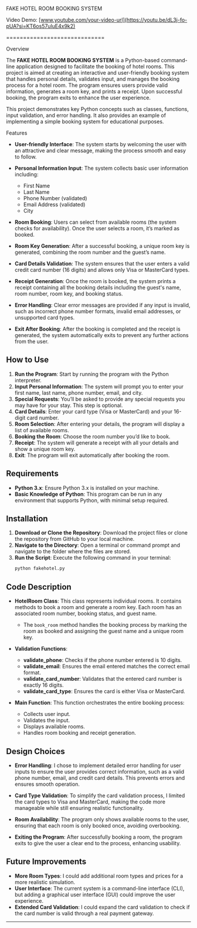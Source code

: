 
FAKE HOTEL ROOM BOOKING SYSTEM

Video Demo: [www.youtube.com/your-video-url](https://youtu.be/dL3j-fo-pUA?si=KT6os57uluE4x9k2)

=============================

Overview

The **FAKE HOTEL ROOM BOOKING SYSTEM** is a Python-based command-line application designed to facilitate the booking of hotel rooms. This project is aimed at creating an interactive and user-friendly booking system that handles personal details, validates input, and manages the booking process for a hotel room. The program ensures users provide valid information, generates a room key, and prints a receipt. Upon successful booking, the program exits to enhance the user experience.

This project demonstrates key Python concepts such as classes, functions, input validation, and error handling. It also provides an example of implementing a simple booking system for educational purposes.

Features

- **User-friendly Interface**: The system starts by welcoming the user with an attractive and clear message, making the process smooth and easy to follow.

- **Personal Information Input**: The system collects basic user information including:
  - First Name
  - Last Name
  - Phone Number (validated)
  - Email Address (validated)
  - City

- **Room Booking**: Users can select from available rooms (the system checks for availability). Once the user selects a room, it’s marked as booked.

- **Room Key Generation**: After a successful booking, a unique room key is generated, combining the room number and the guest’s name.

- **Card Details Validation**: The system ensures that the user enters a valid credit card number (16 digits) and allows only Visa or MasterCard types.

- **Receipt Generation**: Once the room is booked, the system prints a receipt containing all the booking details including the guest's name, room number, room key, and booking status.

- **Error Handling**: Clear error messages are provided if any input is invalid, such as incorrect phone number formats, invalid email addresses, or unsupported card types.

- **Exit After Booking**: After the booking is completed and the receipt is generated, the system automatically exits to prevent any further actions from the user.

## How to Use

1. **Run the Program**: Start by running the program with the Python interpreter.
2. **Input Personal Information**: The system will prompt you to enter your first name, last name, phone number, email, and city.
3. **Special Requests**: You’ll be asked to provide any special requests you may have for your stay. This step is optional.
4. **Card Details**: Enter your card type (Visa or MasterCard) and your 16-digit card number.
5. **Room Selection**: After entering your details, the program will display a list of available rooms.
6. **Booking the Room**: Choose the room number you’d like to book.
7. **Receipt**: The system will generate a receipt with all your details and show a unique room key.
8. **Exit**: The program will exit automatically after booking the room.

## Requirements

- **Python 3.x**: Ensure Python 3.x is installed on your machine.
- **Basic Knowledge of Python**: This program can be run in any environment that supports Python, with minimal setup required.

## Installation

1. **Download or Clone the Repository**: Download the project files or clone the repository from GitHub to your local machine.
2. **Navigate to the Directory**: Open a terminal or command prompt and navigate to the folder where the files are stored.
3. **Run the Script**: Execute the following command in your terminal:
    ```bash
    python fakehotel.py
    ```

## Code Description

- **HotelRoom Class**: This class represents individual rooms. It contains methods to book a room and generate a room key. Each room has an associated room number, booking status, and guest name.

  - The `book_room` method handles the booking process by marking the room as booked and assigning the guest name and a unique room key.

- **Validation Functions**:
  - **validate_phone**: Checks if the phone number entered is 10 digits.
  - **validate_email**: Ensures the email entered matches the correct email format.
  - **validate_card_number**: Validates that the entered card number is exactly 16 digits.
  - **validate_card_type**: Ensures the card is either Visa or MasterCard.

- **Main Function**: This function orchestrates the entire booking process:
  - Collects user input.
  - Validates the input.
  - Displays available rooms.
  - Handles room booking and receipt generation.

## Design Choices

- **Error Handling**: I chose to implement detailed error handling for user inputs to ensure the user provides correct information, such as a valid phone number, email, and credit card details. This prevents errors and ensures smooth operation.

- **Card Type Validation**: To simplify the card validation process, I limited the card types to Visa and MasterCard, making the code more manageable while still ensuring realistic functionality.

- **Room Availability**: The program only shows available rooms to the user, ensuring that each room is only booked once, avoiding overbooking.

- **Exiting the Program**: After successfully booking a room, the program exits to give the user a clear end to the process, enhancing usability.

## Future Improvements

- **More Room Types**: I could add additional room types and prices for a more realistic simulation.
- **User Interface**: The current system is a command-line interface (CLI), but adding a graphical user interface (GUI) could improve the user experience.
- **Extended Card Validation**: I could expand the card validation to check if the card number is valid through a real payment gateway.

---
